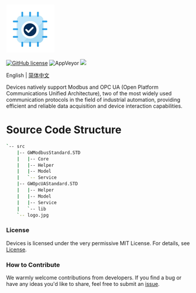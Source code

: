 <p align="left" dir="auto">
  <a href="https://opensource.ganweicloud.com" rel="nofollow">
    <img style="width:130px;height:130px;" src="https://github.com/ganweisoft/Devices/blob/main/src/src/logo.jpg">
  </a>
</p>

[![GitHub license](https://camo.githubusercontent.com/5eaf3ed8a7e8ccb15c21d967b8635ac79e8b1865da3a5ccf78d2572a3e10738a/68747470733a2f2f696d672e736869656c64732e696f2f6769746875622f6c6963656e73652f646f746e65742f6173706e6574636f72653f636f6c6f723d253233306230267374796c653d666c61742d737175617265)](https://github.com/ganweisoft/Devices/blob/main/LICENSE) ![AppVeyor](https://ci.appveyor.com/api/projects/status/v8gfh6pe2u2laqoa?svg=true) ![](https://img.shields.io/badge/join-discord-infomational)

English | [简体中文](README-CN.md)

Devices natively support Modbus and OPC UA (Open Platform Communications Unified Architecture), two of the most widely used communication protocols in the field of industrial automation, providing efficient and reliable data acquisition and device interaction capabilities.

# Source Code Structure
```bash
`-- src
    |-- GWModbusStandard.STD
    |   |-- Core
    |   |-- Helper
    |   |-- Model
    |   `-- Service
    |-- GWOpcUAStandard.STD
    |   |-- Helper
    |   |-- Model
    |   |-- Service
    |   `-- lib
    `-- logo.jpg
```

### License  
Devices is licensed under the very permissive MIT License. For details, see [License](https://github.com/ganweisoft/Devices/blob/main/LICENSE).

### How to Contribute  
We warmly welcome contributions from developers. If you find a bug or have any ideas you'd like to share, feel free to submit an [issue](https://github.com/ganweisoft/Devices/blob/main/CONTRIBUTING.md).
